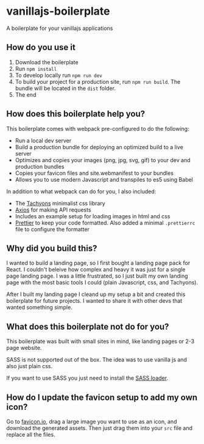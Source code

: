 # vanillajs-boilerplate

A boilerplate for your vanillajs applications

## How do you use it

1. Download the boilerplate
1. Run `npm install`
1. To develop locally run `npm run dev`
1. To build your project for a production site, run `npm run build`. The bundle will be located in the `dist` folder.
1. The end

## How does this boilerplate help you?

This boilerplate comes with webpack pre-configured to do the following:

-   Run a local dev server
-   Build a production bundle for deploying an optimized build to a live server
-   Optimizes and copies your images (png, jpg, svg, gif) to your dev and production bundles
-   Copies your favicon files and site.webmanifest to your bundles
-   Allows you to use modern Javascript and transpiles to es5 using Babel

In addition to what webpack can do for you, I also included:

-   The [Tachyons](https://tachyons.io/) minimalist css library
-   [Axios](https://github.com/axios/axios) for making API requests
-   Includes an example setup for loading images in html and css
-   [Prettier](https://prettier.io/) to keep your code formatted. Also added a minimal `.prettierrc` file to configure the formatter

## Why did you build this?

I wanted to build a landing page, so I first bought a landing page pack for React. I couldn't beleive how complex and heavy it was just for a single page landing page. I was a little frustrated, so I just built my own landing page with the most basic tools I could (plain Javascript, css, and Tachyons).

After I built my landing page I cleand up my setup a bit and created this boilerplate for future projects. I wanted to share it with other devs that wanted something simple.

## What does this boilerplate not do for you?

This boilerplate was built with small sites in mind, like landing pages or 2-3 page website.

SASS is not supported out of the box. The idea was to use vanilla js and also just plain css.

If you want to use SASS you just need to install the [SASS loader](https://webpack.js.org/loaders/sass-loader/).

## How do I update the favicon setup to add my own icon?

Go to [favicon.io](https://favicon.io/), drag a large image you want to use as an icon, and download the generated assets. Then just drag them into your `src` file and replace all the files.
